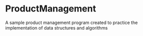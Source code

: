 # ProductManagement
A sample product management program created to practice the implementation of data structures and algorithms
